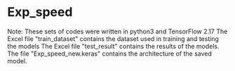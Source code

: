 # Exp_speed
Note: These sets of codes were written in python3 and TensorFlow 2.17
The Excel file "train_dataset" contains the dataset used in training and testing the models
The Excel file "test_result" contains the results of the models. 
The file "Exp_speed_new.keras" contains the architecture of the saved model.
